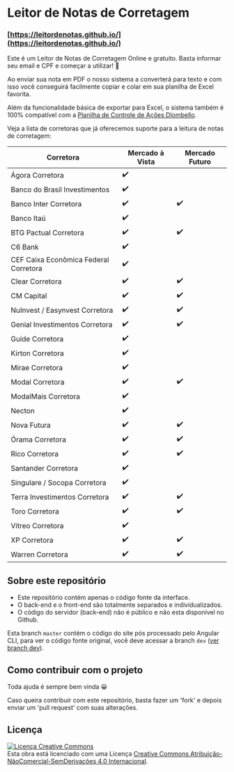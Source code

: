 # Leitor de Notas de Corretagem

### [https://leitordenotas.github.io/](https://leitordenotas.github.io/)

Este é um Leitor de Notas de Corretagem Online e gratuito. Basta informar seu email e CPF e começar a utilizar! 🙂

Ao enviar sua nota em PDF o nosso sistema a converterá para texto e com isso você conseguirá facilmente copiar e colar em sua planilha de Excel favorita.

Além da funcionalidade básica de exportar para Excel, o sistema também é 100% compatível com a  [Planilha de Controle de Ações Dlombello](https://www.dlombelloplanilhas.com).

Veja a lista de corretoras que já oferecemos suporte para a leitura de notas de corretagem:

| Corretora                             | Mercado à Vista | Mercado Futuro |
|---------------------------------------|-----------------|----------------|
| Ágora Corretora                       | ✔️              |                |
| Banco do Brasil Investimentos         | ✔️              |                |
| Banco Inter Corretora                 | ✔️              | ✔️             |
| Banco Itaú                            | ✔️              |                |
| BTG Pactual Corretora                 | ✔️              | ✔️             |
| C6 Bank                               | ✔️              |                |
| CEF Caixa Econômica Federal Corretora | ✔️              |                |
| Clear Corretora                       | ✔️              | ✔️             |
| CM Capital                            | ✔️              | ✔️             |
| NuInvest / Easynvest Corretora        | ✔️              | ✔️             |
| Genial Investimentos Corretora        | ✔️              | ✔️             |
| Guide Corretora                       | ✔️              |                |
| Kirton Corretora                      | ✔️              |                |
| Mirae Corretora                       | ✔️              |                |
| Modal Corretora                       | ✔️              | ✔️             |
| ModalMais Corretora                   | ✔️              |                |
| Necton                                | ✔️              |                |
| Nova Futura                           | ✔️              | ✔️             |
| Órama Corretora                       | ✔️              | ✔️             |
| Rico Corretora                        | ✔️              | ✔️             |
| Santander Corretora                   | ✔️              |                |
| Singulare / Socopa Corretora          | ✔️              |                |
| Terra Investimentos Corretora         | ✔️              | ✔️             |
| Toro Corretora                        | ✔️              | ✔️             |
| Vitreo Corretora                      | ✔️              |                |
| XP Corretora                          | ✔️              | ✔️             |
| Warren Corretora                      | ✔️              | ✔️             |

## Sobre este repositório
- Este repositório contém apenas o código fonte da interface.
- O back-end e o front-end são totalmente separados e individualizados.
- O código do servidor (back-end) não é público e não esta disponível no Github.

Esta branch `master` contém o código do site pós processado pelo Angular CLI, para ver o código fonte original, você deve acessar a branch `dev` ([ver branch dev](/leitordenotas/leitordenotas.github.io/tree/dev)).

## Como contribuir com o projeto

Toda ajuda é sempre bem vinda 😀

Caso queira contribuir com este repositório, basta fazer um 'fork' e depois enviar um 'pull request' com suas alterações.

## Licença

[![Licença Creative Commons](https://i.creativecommons.org/l/by-nc-nd/4.0/88x31.png)](http://creativecommons.org/licenses/by-nc-nd/4.0/deed.pt_BR)  
Esta obra está licenciado com uma Licença [Creative Commons Atribuição-NãoComercial-SemDerivações 4.0 Internacional](http://creativecommons.org/licenses/by-nc-nd/4.0/deed.pt_BR).